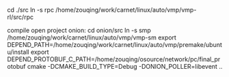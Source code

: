 cd ./src
ln -s rpc /home/zouqing/work/carnet/linux/auto/vmp/vmp-rl/src/rpc


compile
open project onion:
  cd onion/src
  ln -s smp /home/zouqing/work/carnet/linux/auto/vmp/vmp-sm
  export DEPEND_PATH=/home/zouqing/work/carnet/linux/auto/vmp/premake/ubuntu/install
  export DEPEND_PROTOBUF_C_PATH=/home/zouqing/osource/network/pc/final_protobuf
  cmake -DCMAKE_BUILD_TYPE=Debug -DONION_POLLER=libevent ..

